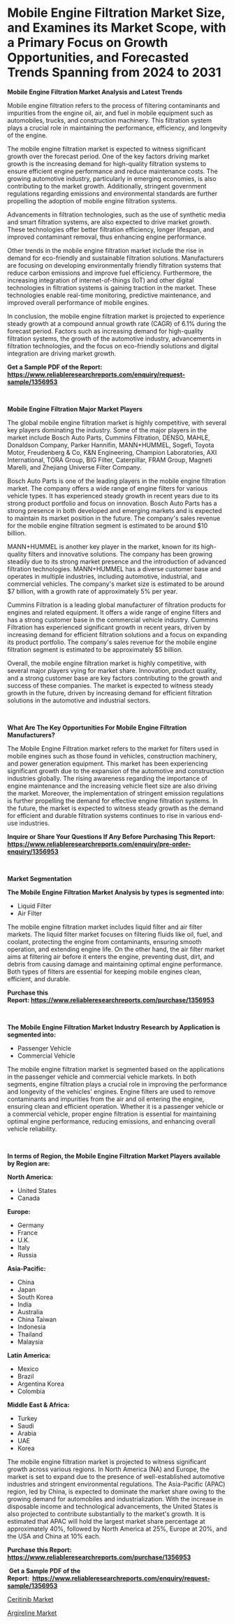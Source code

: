 <p><h1>Mobile Engine Filtration Market Size, and Examines its Market Scope, with a Primary Focus on Growth Opportunities, and Forecasted Trends Spanning from 2024 to 2031</h1></p><p><strong>Mobile Engine Filtration Market Analysis and Latest Trends</strong></p>
<p><p>Mobile engine filtration refers to the process of filtering contaminants and impurities from the engine oil, air, and fuel in mobile equipment such as automobiles, trucks, and construction machinery. This filtration system plays a crucial role in maintaining the performance, efficiency, and longevity of the engine.</p><p>The mobile engine filtration market is expected to witness significant growth over the forecast period. One of the key factors driving market growth is the increasing demand for high-quality filtration systems to ensure efficient engine performance and reduce maintenance costs. The growing automotive industry, particularly in emerging economies, is also contributing to the market growth. Additionally, stringent government regulations regarding emissions and environmental standards are further propelling the adoption of mobile engine filtration systems.</p><p>Advancements in filtration technologies, such as the use of synthetic media and smart filtration systems, are also expected to drive market growth. These technologies offer better filtration efficiency, longer lifespan, and improved contaminant removal, thus enhancing engine performance.</p><p>Other trends in the mobile engine filtration market include the rise in demand for eco-friendly and sustainable filtration solutions. Manufacturers are focusing on developing environmentally friendly filtration systems that reduce carbon emissions and improve fuel efficiency. Furthermore, the increasing integration of internet-of-things (IoT) and other digital technologies in filtration systems is gaining traction in the market. These technologies enable real-time monitoring, predictive maintenance, and improved overall performance of mobile engines.</p><p>In conclusion, the mobile engine filtration market is projected to experience steady growth at a compound annual growth rate (CAGR) of 6.1% during the forecast period. Factors such as increasing demand for high-quality filtration systems, the growth of the automotive industry, advancements in filtration technologies, and the focus on eco-friendly solutions and digital integration are driving market growth.</p></p>
<p><strong>Get a Sample PDF of the Report:&nbsp; <a href="https://www.reliableresearchreports.com/enquiry/request-sample/1356953">https://www.reliableresearchreports.com/enquiry/request-sample/1356953</a></strong></p>
<p>&nbsp;</p>
<p><strong>Mobile Engine Filtration Major Market Players</strong></p>
<p><p>The global mobile engine filtration market is highly competitive, with several key players dominating the industry. Some of the major players in the market include Bosch Auto Parts, Cummins Filtration, DENSO, MAHLE, Donaldson Company, Parker Hannifin, MANN+HUMMEL, Sogefi, Toyota Motor, Freudenberg & Co, K&N Engineering, Champion Laboratories, AXI International, TORA Group, BIG Filter, Caterpillar, FRAM Group, Magneti Marelli, and Zhejiang Universe Filter Company.</p><p>Bosch Auto Parts is one of the leading players in the mobile engine filtration market. The company offers a wide range of engine filters for various vehicle types. It has experienced steady growth in recent years due to its strong product portfolio and focus on innovation. Bosch Auto Parts has a strong presence in both developed and emerging markets and is expected to maintain its market position in the future. The company's sales revenue for the mobile engine filtration segment is estimated to be around $10 billion.</p><p>MANN+HUMMEL is another key player in the market, known for its high-quality filters and innovative solutions. The company has been growing steadily due to its strong market presence and the introduction of advanced filtration technologies. MANN+HUMMEL has a diverse customer base and operates in multiple industries, including automotive, industrial, and commercial vehicles. The company's market size is estimated to be around $7 billion, with a growth rate of approximately 5% per year.</p><p>Cummins Filtration is a leading global manufacturer of filtration products for engines and related equipment. It offers a wide range of engine filters and has a strong customer base in the commercial vehicle industry. Cummins Filtration has experienced significant growth in recent years, driven by increasing demand for efficient filtration solutions and a focus on expanding its product portfolio. The company's sales revenue for the mobile engine filtration segment is estimated to be approximately $5 billion.</p><p>Overall, the mobile engine filtration market is highly competitive, with several major players vying for market share. Innovation, product quality, and a strong customer base are key factors contributing to the growth and success of these companies. The market is expected to witness steady growth in the future, driven by increasing demand for efficient filtration solutions in the automotive and industrial sectors.</p></p>
<p>&nbsp;</p>
<p><strong>What Are The Key Opportunities For Mobile Engine Filtration Manufacturers?</strong></p>
<p><p>The Mobile Engine Filtration market refers to the market for filters used in mobile engines such as those found in vehicles, construction machinery, and power generation equipment. This market has been experiencing significant growth due to the expansion of the automotive and construction industries globally. The rising awareness regarding the importance of engine maintenance and the increasing vehicle fleet size are also driving the market. Moreover, the implementation of stringent emission regulations is further propelling the demand for effective engine filtration systems. In the future, the market is expected to witness steady growth as the demand for efficient and durable filtration systems continues to rise in various end-use industries.</p></p>
<p><strong>Inquire or Share Your Questions If Any Before Purchasing This Report: <a href="https://www.reliableresearchreports.com/enquiry/pre-order-enquiry/1356953">https://www.reliableresearchreports.com/enquiry/pre-order-enquiry/1356953</a></strong></p>
<p>&nbsp;</p>
<p><strong>Market Segmentation</strong></p>
<p><strong>The Mobile Engine Filtration Market Analysis by types is segmented into:</strong></p>
<p><ul><li>Liquid Filter</li><li>Air Filter</li></ul></p>
<p><p>The mobile engine filtration market includes liquid filter and air filter markets. The liquid filter market focuses on filtering fluids like oil, fuel, and coolant, protecting the engine from contaminants, ensuring smooth operation, and extending engine life. On the other hand, the air filter market aims at filtering air before it enters the engine, preventing dust, dirt, and debris from causing damage and maintaining optimal engine performance. Both types of filters are essential for keeping mobile engines clean, efficient, and durable.</p></p>
<p><strong>Purchase this Report:&nbsp;<a href="https://www.reliableresearchreports.com/purchase/1356953">https://www.reliableresearchreports.com/purchase/1356953</a></strong></p>
<p>&nbsp;</p>
<p><strong>The Mobile Engine Filtration Market Industry Research by Application is segmented into:</strong></p>
<p><ul><li>Passenger Vehicle</li><li>Commercial Vehicle</li></ul></p>
<p><p>The mobile engine filtration market is segmented based on the applications in the passenger vehicle and commercial vehicle markets. In both segments, engine filtration plays a crucial role in improving the performance and longevity of the vehicles' engines. Engine filters are used to remove contaminants and impurities from the air and oil entering the engine, ensuring clean and efficient operation. Whether it is a passenger vehicle or a commercial vehicle, proper engine filtration is essential for maintaining optimal engine performance, reducing emissions, and enhancing overall vehicle reliability.</p></p>
<p>&nbsp;</p>
<p><strong>In terms of Region, the Mobile Engine Filtration Market Players available by Region are:</strong></p>
<p>
    <p> <strong> North America: </strong>
        <ul>
            <li>United States</li>
            <li>Canada</li>
        </ul>
        </p> 
    <p> <strong> Europe: </strong>
        <ul>
            <li>Germany</li>
            <li>France</li>
            <li>U.K.</li>
            <li>Italy</li>
            <li>Russia</li>
        </ul>
        </p> 
    <p> <strong> Asia-Pacific: </strong>
        <ul>
            <li>China</li>
            <li>Japan</li>
            <li>South Korea</li>
            <li>India</li>
            <li>Australia</li>
            <li>China Taiwan</li>
            <li>Indonesia</li>
            <li>Thailand</li>
            <li>Malaysia</li>
        </ul>
        </p> 
    <p> <strong> Latin America: </strong>
        <ul>
            <li>Mexico</li>
            <li>Brazil</li>
            <li>Argentina Korea</li>
            <li>Colombia</li>
        </ul>
        </p> 
    <p> <strong> Middle East & Africa: </strong>
        <ul>
            <li>Turkey</li>
            <li>Saudi</li>
            <li>Arabia</li>
            <li>UAE</li>
            <li>Korea</li>
        </ul>
    </p>
    </p>
<p><p>The mobile engine filtration market is projected to witness significant growth across various regions. In North America (NA) and Europe, the market is set to expand due to the presence of well-established automotive industries and stringent environmental regulations. The Asia-Pacific (APAC) region, led by China, is expected to dominate the market share owing to the growing demand for automobiles and industrialization. With the increase in disposable income and technological advancements, the United States is also projected to contribute substantially to the market's growth. It is estimated that APAC will hold the largest market share percentage at approximately 40%, followed by North America at 25%, Europe at 20%, and the USA and China at 10% each.</p></p>
<p><strong>Purchase this Report: <a href="https://www.reliableresearchreports.com/purchase/1356953">https://www.reliableresearchreports.com/purchase/1356953</a></strong></p>
<p>&nbsp;<strong>Get a Sample PDF of the Report:&nbsp;&nbsp;<a href="https://www.reliableresearchreports.com/enquiry/request-sample/1356953">https://www.reliableresearchreports.com/enquiry/request-sample/1356953</a></strong></p>
<p><strong></strong></p>
<p><p><a href="https://medium.com/@alanwatkins6h/ceritinib-market-research-report-its-history-and-forecast-2023-to-2030-93cf486e1eb9">Ceritinib Market</a></p><p><a href="https://medium.com/@juliecastro06/argireline-market-size-and-market-trends-complete-industry-overview-2023-to-2030-3cf14d866acb">Argireline Market</a></p></p>